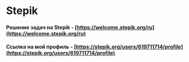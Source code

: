 # Stepik

#### Решение задач на Stepik - [https://welcome.stepik.org/ru](https://welcome.stepik.org/ru)
#### Ссылка на мой профиль - [https://stepik.org/users/619711714/profile](https://stepik.org/users/619711714/profile)
